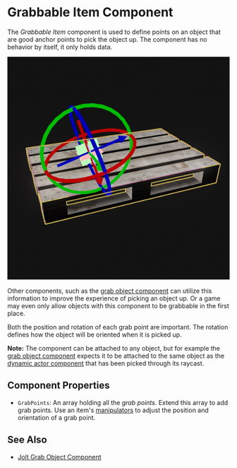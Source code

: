 # Grabbable Item Component

The *Grabbable Item* component is used to define points on an object that are good anchor points to pick the object up. The component has no behavior by itself, it only holds data.

![Item Grab Point](media/item-grab-point.jpg)

Other components, such as the [grab object component](../physics/jolt/special/jolt-grab-object-component.md) can utilize this information to improve the experience of picking an object up. Or a game may even only allow objects with this component to be grabbable in the first place.

Both the position and rotation of each grab point are important. The rotation defines how the object will be oriented when it is picked up.

**Note:** The component can be attached to any object, but for example the [grab object component](../physics/jolt/special/jolt-grab-object-component.md) expects it to be attached to the same object as the [dynamic actor component](../physics/jolt/actors/jolt-dynamic-actor-component.md) that has been picked through its raycast.

## Component Properties

* `GrabPoints`: An array holding all the *grab points*. Extend this array to add grab points. Use an item's [manipulators](../scenes/gizmos.md#manipulators) to adjust the position and orientation of a grab point.

## See Also

* [Jolt Grab Object Component](../physics/jolt/special/jolt-grab-object-component.md)
